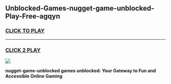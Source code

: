 
## Unblocked-Games-nugget-game-unblocked-Play-Free-agqyn
<h3>
<a href="https://premium76.site?title=nugget-game-unblocked&ref=20A">CLICK TO PLAY</a></h3>
<hr>

<h3>
<a href="https://premium76.site?title=nugget-game-unblocked&ref=20A">CLICK 2 PLAY</a>
  
</h3>

<a href="https://premium76.site?title=nugget-game-unblocked&ref=20A"><img src="https://clearcache.store/games.png"></a>


**nugget-game-unblocked games unblocked: Your Gateway to Fun and Accessible Online Gaming**
